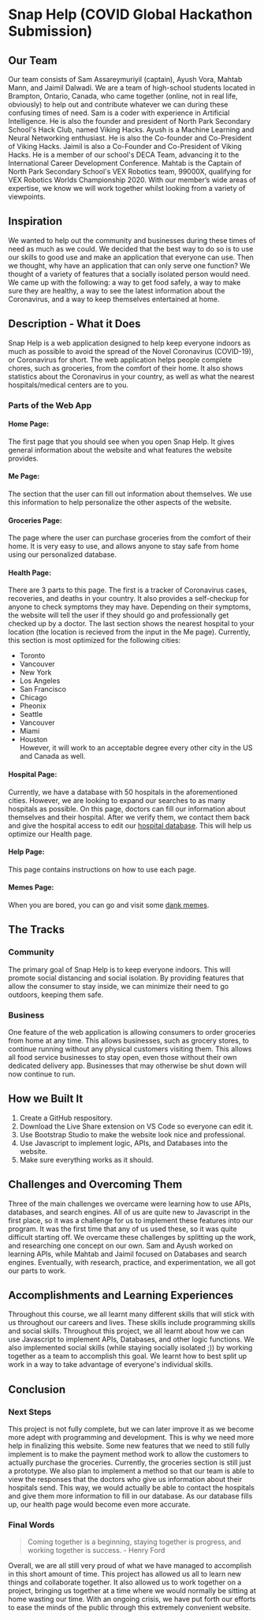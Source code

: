 # Snap Help (COVID Global Hackathon Submission)
## Our Team
Our team consists of Sam Assareymuriyil (captain), Ayush Vora, Mahtab Mann, and Jaimil Dalwadi. We are a team of high-school students located in Brampton, Ontario, Canada, who came together (online, not in real life, obviously) to help out and contribute whatever we can during these confusing times of need. Sam is a coder with experience in Artificial Intelligence. He is also the founder and president of North Park Secondary School's Hack Club, named Viking Hacks. Ayush is a Machine Learning and Neural Networking enthusiast. He is also the Co-founder and Co-President of Viking Hacks. Jaimil is also a Co-Founder and Co-President of Viking Hacks. He is a member of our school's DECA Team, advancing it to the International Career Development Conference. Mahtab is the Captain of North Park Secondary School's VEX Robotics team, 99000X, qualifying for VEX Robotics Worlds Championship 2020. With our member’s wide areas of expertise, we know we will work together whilst looking from a variety of viewpoints.
## Inspiration
We wanted to help out the community and businesses during these times of need as much as we could. We decided that the best way to do so is to use our skills to good use and make an application that everyone can use. Then we thought, why have an application that can only serve one function? We thought of a variety of features that a socially isolated person would need. We came up with the following: a way to get food safely, a way to make sure they are healthy, a way to see the latest information about the Coronavirus, and a way to keep themselves entertained at home.
## Description - What it Does
Snap Help is a web application designed to help keep everyone indoors as much as possible to avoid the spread of the Novel Coronavirus (COVID-19), or Coronavirus for short. The web application helps people complete chores, such as groceries, from the comfort of their home. It also shows statistics about the Coronavirus in your country, as well as what the nearest hospitals/medical centers are to you.
### Parts of the Web App
#### Home Page:
The first page that you should see when you open Snap Help. It gives general information about the website and what features the website provides.
#### Me Page:
The section that the user can fill out information about themselves. We use this information to help personalize the other aspects of the website.
#### Groceries Page:
The page where the user can purchase groceries from the comfort of their home. It is very easy to use, and allows anyone to stay safe from home using our personalized database.
#### Health Page:
There are 3 parts to this page. The first is a tracker of Coronavirus cases, recoveries, and deaths in your country. It also provides a self-checkup for anyone to check symptoms they may have. Depending on their symptoms, the website will tell the user if they should go and professionally get checked up by a doctor. The last section shows the nearest hospital to your location (the location is recieved from the input in the Me page). Currently, this section is most optimized for the following cities:
- Toronto
- Vancouver
- New York
- Los Angeles
- San Francisco
- Chicago
- Pheonix
- Seattle
- Vancouver
- Miami
- Houston  
However, it will work to an acceptable degree every other city in the US and Canada as well.
#### Hospital Page:
Currently, we have a database with 50 hospitals in the aforementioned cities. However, we are looking to expand our searches to as many hospitals as possible. On this page, doctors can fill our information about themselves and their hospital. After we verify them, we contact them back and give the hospital access to edit our [hospital database](https://bit.ly/2UPmB4Z). This will help us optimize our Health page.
#### Help Page:
This page contains instructions on how to use each page.
#### Memes Page:
When you are bored, you can go and visit some [dank memes](https://bit.ly/3dEZhzm).
## The Tracks
### Community
The primary goal of Snap Help is to keep everyone indoors. This will promote social distancing and social isolation. By providing features that allow the consumer to stay inside, we can minimize their need to go outdoors, keeping them safe.
### Business
One feature of the web application is allowing consumers to order groceries from home at any time. This allows businesses, such as grocery stores, to continue running without any physical customers visiting them. This allows all food service businesses to stay open, even those without their own dedicated delivery app. Businesses that may otherwise be shut down will now continue to run.
## How we Built It
1. Create a GitHub respository.
2. Download the Live Share extension on VS Code so everyone can edit it.
3. Use Bootstrap Studio to make the website look nice and professional.
4. Use Javascript to implement logic, APIs, and Databases into the website.
5. Make sure everything works as it should.
## Challenges and Overcoming Them
Three of the main challenges we overcame were learning how to use APIs, databases, and search engines. All of us are quite new to Javascript in the first place, so it was a challenge for us to implement these features into our program. It was the first time that any of us used these, so it was quite difficult starting off. We overcame these challenges by splitting up the work, and researching one concept on our own. Sam and Ayush worked on learning APIs, while Mahtab and Jaimil focused on Databases and search engines. Eventually, with research, practice, and experimentation, we all got our parts to work.
## Accomplishments and Learning Experiences
Throughout this course, we all learnt many different skills that will stick with us throughout our careers and lives. These skills include programming skills and social skills. Throughout this project, we all learnt about how we can use Javascript to implement APIs, Databases, and other logic functions. We also implemented social skills (while staying socially isolated ;)) by working together as a team to accomplish this goal. We learnt how to best split up work in a way to take advantage of everyone's individual skills.
## Conclusion
### Next Steps
This project is not fully complete, but we can later improve it as we become more adept with programming and development. This is why we need more help in finalizing this website. Some new features that we need to still fully implement is to make the payment method work to allow the customers to actually purchase the groceries. Currently, the groceries section is still just a prototype. We also plan to implement a method so that our team is able to view the responses that the doctors who give us information about their hospitals send. This way, we would actually be able to contact the hospitals and give them more information to fill in our database. As our database fills up, our health page would become even more accurate.
### Final Words
> Coming together is a beginning, staying together is progress, and working together is success. - Henry Ford

Overall, we are all still very proud of what we have managed to accomplish in this short amount of time. This project has allowed us all to learn new things and collaborate together. It also allowed us to work together on a project, bringing us together at a time where we would normally be sitting at home wasting our time. With an ongoing crisis, we have put forth our efforts to ease the minds of the public through this extremely convenient website.
